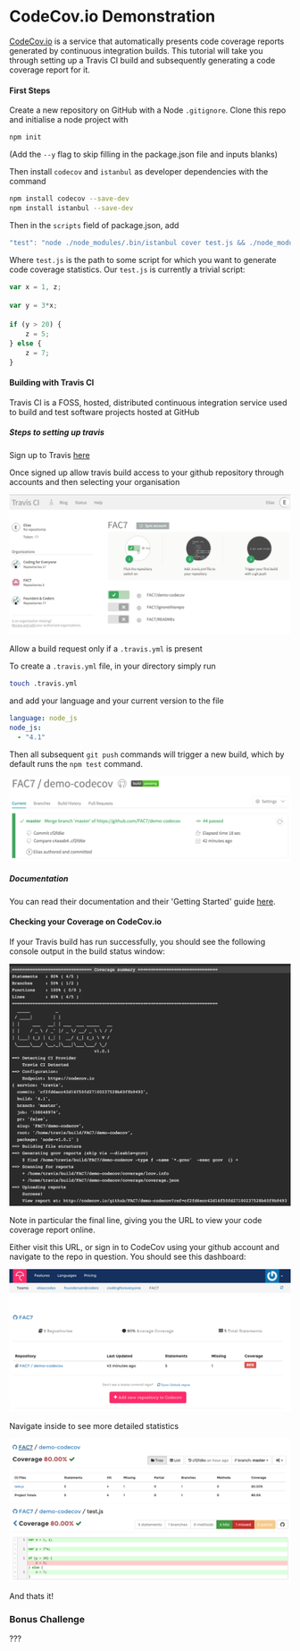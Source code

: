 # CodeCov.io Demonstration
[CodeCov.io](http://codecov.io) is a service that automatically presents code coverage reports generated by continuous integration builds. This tutorial will take you through setting up a Travis CI build and subsequently generating a code coverage report for it.

#### First Steps
Create a new repository on GitHub with a Node `.gitignore`. Clone this repo and initialise a node project with

```sh
npm init
```

(Add the `--y` flag to skip filling in the package.json file and inputs blanks)

Then install `codecov` and `istanbul` as developer dependencies with the command

```sh
npm install codecov --save-dev
npm install istanbul --save-dev
```

Then in the `scripts` field of package.json, add

```javascript
"test": "node ./node_modules/.bin/istanbul cover test.js && ./node_modules/.bin/codecov"
```



Where `test.js` is the path to some script for which you want to generate code coverage statistics. Our `test.js` is currently a trivial script:

```javascript
var x = 1, z;

var y = 3*x;

if (y > 20) {
    z = 5;
} else {
    z = 7;
}
```

#### Building with Travis CI
Travis CI is a FOSS, hosted, distributed continuous integration service used to build and test software projects hosted at GitHub

##### Steps to setting up travis
Sign up to Travis [here](https://travis-ci.org/)

Once signed up allow travis build access to your github repository through accounts and then selecting your organisation

![travis-enable](./assets/travis-enable.png)

Allow a build request only if a `.travis.yml` is present

To create a `.travis.yml` file, in your directory simply run

```sh
touch .travis.yml
```

and add your language and your current version to the file

```yml
language: node_js
node_js:
  - "4.1"
```

Then all subsequent `git push` commands will trigger a new build, which by default runs the `npm test` command.

![travis-dash](./assets/travis-dash.png)

##### Documentation
You can read their documentation and their 'Getting Started' guide [here](http://docs.travis-ci.com).

#### Checking your Coverage on CodeCov.io
If your Travis build has run successfully, you should see the following console output in the build status window:

![travis-output](./assets/travis-output.png)

Note in particular the final line, giving you the URL to view your code coverage report online.

Either visit this URL, or sign in to CodeCov using your github account and navigate to the repo in question. You should see this dashboard:

![codecov-dash](./assets/codecov-dash.png)

Navigate inside to see more detailed statistics

![codecov-report](./assets/codecov-report.png)
![codecov-file](./assets/codecov-file.png)

And thats it!


### Bonus Challenge
???
